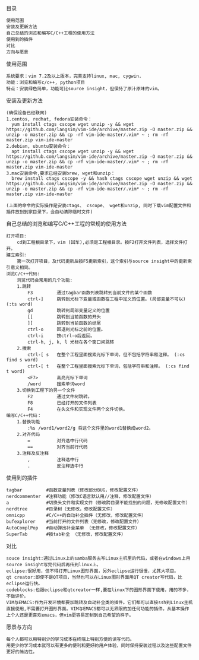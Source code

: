 目录

    使用范围
    安装及更新方法
    自己总结的浏览和编写C/C++工程的使用方法
    使用到的插件
    对比
    方向与愿景


使用范围
    
    系统要求：vim 7.2及以上版本，完美支持linux, mac, cygwin.
    功能：浏览和编写c/c++, python项目
    特点：安装绿色简单，功能可比source insight，但保持了原汁原味的vim。


安装及更新方法

    (确保设备已经联网)
    1.centos, redhat, fedora安装命令：
      yum install ctags cscope wget unzip -y && wget https://github.com/langsim/vim-ide/archive/master.zip -O master.zip && unzip -o master.zip && cp -rf vim-ide-master/.vim* ~ ; rm -rf master.zip vim-ide-master
    2.debian, ubuntu安装命令：
      apt install ctags cscope wget unzip -y && wget https://github.com/langsim/vim-ide/archive/master.zip -O master.zip && unzip -o master.zip && cp -rf vim-ide-master/.vim* ~ ; rm -rf master.zip vim-ide-master
    3.mac安装命令,要求已经安装brew, wget和unzip：
      brew install ctags cscope -y && hash ctags cscope wget unzip && wget https://github.com/langsim/vim-ide/archive/master.zip -O master.zip && unzip -o master.zip && cp -rf vim-ide-master/.vim* ~ ; rm -rf master.zip vim-ide-master

    (上面的命令的实际操作是安装ctags、 cscope、 wget和unzip, 同时下载vim配置文件和插件放到到家目录下，会自动清除临时文件)


自己总结的浏览和编写C/C++工程的常规的使用方法 

    打开项目:
        cd到工程根目录下，vim (回车),必须是工程根目录。按F2打开文件列表，选择文件打开。
    建立索引:
        第一次打开项目，及代码更新后按F5更新索引，这个索引与source insight中的更新索引意义相同。
    浏览C/C++代码:
        浏览代码会常用的几个功能:
        1.跳转
            F3         通过tagbar函数列表跳转到当前文件的某个函数
            ctrl-]     跳转到光标下变量或函数在工程中定义的位置。(局部变量不可以) (:ts word)
            gd         跳转到局部变量定义的位置
            [[         跳转到当前函数的开头
            ][         跳转到当前函数的结尾
            ctrl-o     回退到光标之前的位置。
            ctrl-i     按ctrl-o后返回。
            ctrl-h, j, k, l 光标在各个窗口间跳转
        2.搜索
            ctrl-[ s   在整个工程里面搜索光标下单词，但不包括字符串和注释。 (:cs find s word)
            ctrl-[ t   在整个工程里面搜索光标下单词，包括字符串和注释。 (:cs find t word)
            <F7>       高亮光标下单词
            /word      搜索单词word
        3.切换到工程下的另一个文件
            F2         通过文件树跳转。
            F8         已经打开的文件列表
            F4         在头文件和实现文件两个文件切换。
    编写C/C++代码：
        1.替换功能
            :%s /word1/word2/g 将这个文件里的word1替换成word2。
        2.对齐代码
            =          对齐选中行代码
            ==         对齐当前行代码
        3.注释及反注释
            ,          注释选中行
            .          反注释选中行


使用到的插件    

    tagbar         #函数变量列表（修改部分BUG，修改配置文件）
    nerdcommenter  #注释功能（修改C语言默认用//注释，修改配置文件）
    a              #切换头文件和实现文件（修改跨目录不能找到的问题，无修改配置文件）
    nerdtree       #目录树（无修改，修改配置文件）
    omnicpp        #C/C++的自动补全插件（无修改，修改配置文件）
    bufexplorer    #当前打开的文件列表（无修改，修改配置文件）
    AutoComplPop   #自动弹出补全菜单 （无修改，修改配置文件）
    SuperTab       #按tab补全 （无修改，修改配置文件）


对比

    souce insight:通过Linux上的samba服务去写Linux主机里的代码，或者在windows上用source insight写完代码后再传到linux上。
    eclipse:很好用，但不得打开Linux图形界面，另外eclipse运行很慢，尤其大项目。
    qt creator:即使不是QT项目，当然也可以在Linux图形界面用QT creator写代码，比eclipse运行快。
    codeblocks:也跟eclipse和qtcreator一样,要在linux下的图形界面下使用，用的不多，不做评价。
    VIM与EMACS:作为开发环境都要加跳转及自动补全类的插件。它们都可以直接ssh到Linux主机直接使用,不需要打开图形界面。VIM与EMACS都可以无界限的加任何功能的插件。从基本操作上个人还是更喜欢emacs，但vim更容易定制到自己希望的样子。


愿景与方向

    每个人都可以用特别少的学习成本在终端上特别方便的读写代码。
    用更少的学习成本就可以有更多的便利和更好的用户体验，同时保持安装过程以及这些配置文件更好的简洁性。
